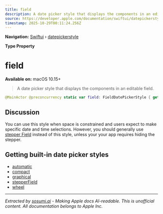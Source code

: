 ```yaml
---
title: field
description: A date picker style that displays the components in an editable field.
source: https://developer.apple.com/documentation/swiftui/datepickerstyle/field
timestamp: 2025-10-29T00:11:24.256Z
---
```


**Navigation:** [Swiftui](/documentation/swiftui) › [datepickerstyle](/documentation/swiftui/datepickerstyle)

**Type Property**

# field

**Available on:** macOS 10.15+

> A date picker style that displays the components in an editable field.

```swift
@MainActor @preconcurrency static var field: FieldDatePickerStyle { get }
```

## Discussion

You can use this style when space is constrained and users expect to make specific date and time selections. However, you should generally use [stepper Field](/documentation/swiftui/datepickerstyle/stepperfield) instead of this style, unless your your app requires hiding the stepper.

## Getting built-in date picker styles

- [automatic](/documentation/swiftui/datepickerstyle/automatic)
- [compact](/documentation/swiftui/datepickerstyle/compact)
- [graphical](/documentation/swiftui/datepickerstyle/graphical)
- [stepperField](/documentation/swiftui/datepickerstyle/stepperfield)
- [wheel](/documentation/swiftui/datepickerstyle/wheel)

---

*Extracted by [sosumi.ai](https://sosumi.ai) - Making Apple docs AI-readable.*
*This is unofficial content. All documentation belongs to Apple Inc.*

